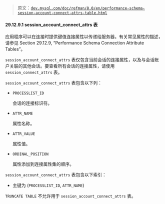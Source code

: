 > 原文：[`dev.mysql.com/doc/refman/8.0/en/performance-schema-session-account-connect-attrs-table.html`](https://dev.mysql.com/doc/refman/8.0/en/performance-schema-session-account-connect-attrs-table.html)

#### 29.12.9.1 session_account_connect_attrs 表

应用程序可以在连接时提供键值连接属性以传递给服务器。有关常见属性的描述，请参见 Section 29.12.9, “Performance Schema Connection Attribute Tables”。

`session_account_connect_attrs` 表仅包含当前会话的连接属性，以及与会话账户关联的其他会话。要查看所有会话的连接属性，请使用 `session_connect_attrs` 表。

`session_account_connect_attrs` 表包含以下列：

+   `PROCESSLIST_ID`

    会话的连接标识符。

+   `ATTR_NAME`

    属性名称。

+   `ATTR_VALUE`

    属性值。

+   `ORDINAL_POSITION`

    属性添加到连接属性集的顺序。

`session_account_connect_attrs` 表包含以下索引：

+   主键为 (`PROCESSLIST_ID`, `ATTR_NAME`)

`TRUNCATE TABLE` 不允许用于 `session_account_connect_attrs` 表。
